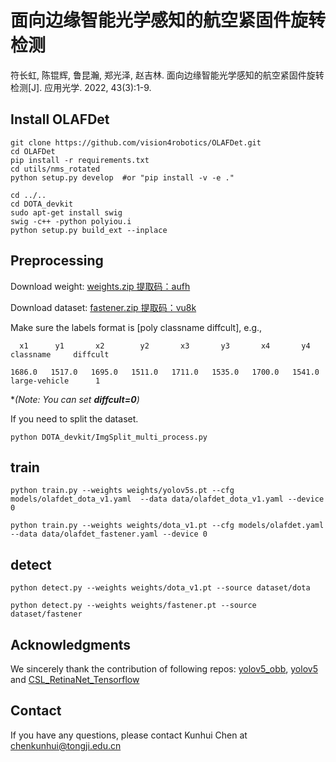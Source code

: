 # 面向边缘智能光学感知的航空紧固件旋转检测
符长虹, 陈锟辉, 鲁昆瀚, 郑光泽, 赵吉林. 面向边缘智能光学感知的航空紧固件旋转检测[J]. 应用光学. 2022, 43(3):1-9.

## Install OLAFDet

```
git clone https://github.com/vision4robotics/OLAFDet.git
cd OLAFDet
pip install -r requirements.txt
cd utils/nms_rotated
python setup.py develop  #or "pip install -v -e ."

cd ../..
cd DOTA_devkit
sudo apt-get install swig
swig -c++ -python polyiou.i
python setup.py build_ext --inplace
```
## Preprocessing
Download weight: [weights.zip 提取码：aufh](https://pan.baidu.com/s/1T_lXq3t3v0jGBmaiabNjvw)

Download dataset: [fastener.zip 提取码：vu8k](https://pan.baidu.com/s/1XdAgfWd06VFXbeYn8ADu4w)

Make sure the labels format is [poly classname diffcult], e.g., 
```
  x1      y1       x2        y2       x3       y3       x4       y4       classname     diffcult

1686.0   1517.0   1695.0   1511.0   1711.0   1535.0   1700.0   1541.0   large-vehicle      1
```
**(*Note: You can set **diffcult=0**)**

If you need to split the dataset. 
```shell
python DOTA_devkit/ImgSplit_multi_process.py
```


## train


```
python train.py --weights weights/yolov5s.pt --cfg models/olafdet_dota_v1.yaml  --data data/olafdet_dota_v1.yaml --device 0

python train.py --weights weights/dota_v1.pt --cfg models/olafdet.yaml  --data data/olafdet_fastener.yaml --device 0
```

## detect

```
python detect.py --weights weights/dota_v1.pt --source dataset/dota

python detect.py --weights weights/fastener.pt --source dataset/fastener
```
## Acknowledgments

We sincerely thank the contribution of following repos: [yolov5_obb](https://github.com/hukaixuan19970627/yolov5_obb), [yolov5](https://github.com/ultralytics/yolov5) and [CSL_RetinaNet_Tensorflow](https://github.com/Thinklab-SJTU/CSL_RetinaNet_Tensorflow)
## Contact

If you have any questions, please contact Kunhui Chen at chenkunhui@tongji.edu.cn 
